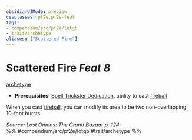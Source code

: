 ```yaml
---
obsidianUIMode: preview
cssclasses: pf2e,pf2e-feat
tags:
- compendium/src/pf2e/lotgb
- trait/archetype
aliases: ["Scattered Fire"]
---
```

# Scattered Fire  *Feat 8*  
[archetype](rules/traits/archetype.md "Archetype Feat Trait")  

- **Prerequisites**: [Spell Trickster Dedication](compendium/feats/spell-trickster-dedication-lotgb.md), ability to cast [fireball](compendium/spells/fireball.md)

When you cast [fireball](compendium/spells/fireball.md), you can modify its area to be two non-overlapping 10-foot bursts.

*Source: Lost Omens: The Grand Bazaar p. 124*  
%% #compendium/src/pf2e/lotgb #trait/archetype %%